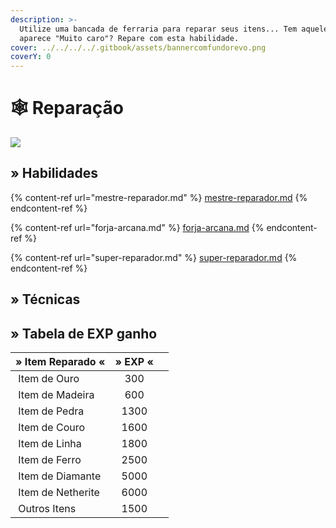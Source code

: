 ```yaml
---
description: >-
  Utilize uma bancada de ferraria para reparar seus itens... Tem aquele item que
  aparece "Muito caro"? Repare com esta habilidade.
cover: ../../../../.gitbook/assets/bannercomfundorevo.png
coverY: 0
---
```


# 🕸 Reparação

![](../../../../.gitbook/assets/RepairSkill.webp)

## » Habilidades

{% content-ref url="mestre-reparador.md" %}
[mestre-reparador.md](mestre-reparador.md)
{% endcontent-ref %}

{% content-ref url="forja-arcana.md" %}
[forja-arcana.md](forja-arcana.md)
{% endcontent-ref %}

{% content-ref url="super-reparador.md" %}
[super-reparador.md](super-reparador.md)
{% endcontent-ref %}

## » Técnicas

## » Tabela de EXP ganho

<table><thead><tr><th>» Item Reparado «</th><th align="center">» EXP «</th><th data-hidden></th></tr></thead><tbody><tr><td><img src="../../../../.gitbook/assets/Golden_Chestplate_JE2_BE2.webp" alt="" data-size="line"> Item de Ouro</td><td align="center">300</td><td></td></tr><tr><td><img src="../../../../.gitbook/assets/Wooden_Pickaxe_JE2_BE2.webp" alt="" data-size="line"> Item de Madeira</td><td align="center">600</td><td></td></tr><tr><td><img src="../../../../.gitbook/assets/Stone_Pickaxe_JE2_BE2.webp" alt="" data-size="line"> Item de Pedra</td><td align="center">1300</td><td></td></tr><tr><td><img src="../../../../.gitbook/assets/Leather_Tunic_JE4_BE2.webp" alt="" data-size="line"> Item de Couro</td><td align="center">1600</td><td></td></tr><tr><td><img src="../../../../.gitbook/assets/Cast_Fishing_Rod_JE3_BE2.webp" alt="" data-size="line"> Item de Linha</td><td align="center">1800</td><td></td></tr><tr><td><img src="../../../../.gitbook/assets/Iron_Chestplate_JE2_BE2.webp" alt="" data-size="line"> Item de Ferro</td><td align="center">2500</td><td></td></tr><tr><td><img src="../../../../.gitbook/assets/Diamond_Chestplate_JE3_BE2.webp" alt="" data-size="line"> Item de Diamante</td><td align="center">5000</td><td></td></tr><tr><td><img src="../../../../.gitbook/assets/Netherite_Chestplate_JE2_BE1.webp" alt="" data-size="line"> Item de Netherite</td><td align="center">6000</td><td></td></tr><tr><td><img src="../../../../.gitbook/assets/Chainmail_Chestplate_JE3_BE2.webp" alt="" data-size="line"> Outros Itens</td><td align="center">1500</td><td></td></tr></tbody></table>
